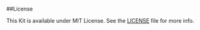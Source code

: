 ##License

This Kit is available under MIT License. See the [LICENSE][license] file for more info.

[license]: omazing/blob/master/LICENSE.md
